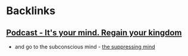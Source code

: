 
# Backlinks
## [Podcast - It's your mind. Regain your kingdom](<Podcast - It's your mind. Regain your kingdom.md>)
- and go to the subconscious mind - [the suppressing mind](<the suppressing mind.md>)

